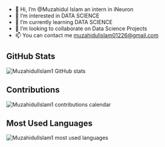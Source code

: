 - 👋 Hi, I’m @Muzahidul Islam an intern in iNeuron
- 👀 I’m interested in DATA SCIENCE
- 🌱 I’m currently learning DATA SCIENCE
- 💞️ I’m looking to collaborate on Data Science Projects
- 📫 You can contact me muzahidulislam01226@gmail.com

<!---
MuzahidulIslam1/MuzahidulIslam1 is a ✨ special ✨ repository because its `README.md` (this file) appears on your GitHub profile.
You can click the Preview link to take a look at your changes.
--->
## GitHub Stats

![MuzahidulIslam1 GitHub stats](https://github-readme-stats.vercel.app/api?username=MuzahidulIslam1&show_icons=true)

## Contributions

![MuzahidulIslam1 contributions calendar](https://github.com/MuzahidulIslam1.png?size=90)
 
## Most Used Languages

![MuzahidulIslam1 most used languages](https://github-readme-stats.vercel.app/api/top-langs/?username=MuzahidulIslam1&layout=compact)


